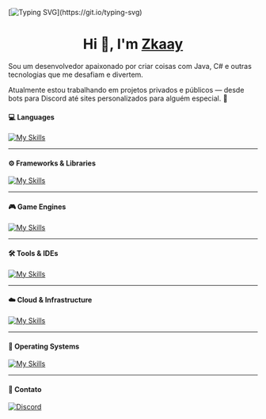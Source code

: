 [![Typing SVG](https://readme-typing-svg.demolab.com?font=Fira+Code&duration=3600&pause=3000&color=F7F7F7&width=435&lines=Welcome+to+Zkaay+GitHub+profile.)](https://git.io/typing-svg)

<h1 align="center">Hi 👋, I'm <a href="https://github.com/hu3zak" target="blank">
Zkaay</a></h1>

Sou um desenvolvedor apaixonado por criar coisas com Java, C# e outras tecnologias que me desafiam e divertem.

Atualmente estou trabalhando em projetos privados e públicos — desde bots para Discord até sites personalizados para alguém especial. 🚀

<h4>💻 Languages</h4>

[![My Skills](https://skillicons.dev/icons?i=js,html,css,cs,php,python,java,lua)](https://skillicons.dev)

---

<h4>⚙️ Frameworks & Libraries</h4>

[![My Skills](https://skillicons.dev/icons?i=react,nextjs,django,dotnet,discordjs,nodejs,npm)](https://skillicons.dev)

---

<h4>🎮 Game Engines</h4>

[![My Skills](https://skillicons.dev/icons?i=unity,unreal,godot,gamemakerstudio,robloxstudio)](https://skillicons.dev)

---

<h4>🛠️ Tools & IDEs</h4>

[![My Skills](https://skillicons.dev/icons?i=vscode,visualstudio,pycharm,androidstudio,github,git,figma,notion,wordpress,vercel,discord,replit)](https://skillicons.dev)

---


<h4>☁️ Cloud & Infrastructure</h4>

[![My Skills](https://skillicons.dev/icons?i=azure,cloudflare,docker,dynamodb)](https://skillicons.dev)

---

<h4>🐧 Operating Systems</h4>

[![My Skills](https://skillicons.dev/icons?i=linux,mint,ubuntu,arch,kali)](https://skillicons.dev)

---

<h4> 📱 Contato </h4>

<div>
  <a href="https://discord.com/users/1306189680156344432" target="_blank" rel="noopener noreferrer">
    <img src="https://img.shields.io/badge/Discord-7289DA?style=for-the-badge&logo=discord&logoColor=white" alt="Discord">
  </a>
</div>